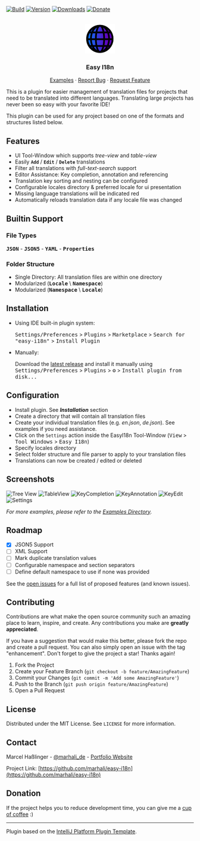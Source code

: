 <div id="top"></div>

<!-- PROJECT SHIELDS -->
[![Build](https://img.shields.io/github/workflow/status/marhali/easy-i18n/Build?style=for-the-badge)](https://github.com/marhali/easy-i18n/actions)
[![Version](https://img.shields.io/jetbrains/plugin/v/16316.svg?style=for-the-badge)](https://plugins.jetbrains.com/plugin/16316)
[![Downloads](https://img.shields.io/jetbrains/plugin/d/16316.svg?style=for-the-badge)](https://plugins.jetbrains.com/plugin/16316)
[![Donate](https://img.shields.io/badge/Donate-PayPal-green.svg?style=for-the-badge)](https://paypal.me/marhalide)

<!-- PROJECT LOGO -->
<br />
<div align="center">
  <a href="https://github.com/marhali/easy-i18n">
    <img src="src/main/resources/META-INF/pluginIcon.svg" alt="Logo" width="80" height="80">
  </a>

  <h3 align="center">Easy I18n</h3>

  <p align="center">
    <a href="https://github.com/marhali/easy-i18n/tree/main/example">Examples</a>
    ·
    <a href="https://github.com/marhali/easy-i18n/issues/new?labels=bug">Report Bug</a>
    ·
    <a href="https://github.com/marhali/easy-i18n/issues/new?labels=enhancement">Request Feature</a>
  </p>
</div>

<!-- Plugin description -->
This is a plugin for easier management of translation files for projects that need to be translated into different languages. Translating large projects has never been so easy with your favorite IDE!

This plugin can be used for any project based on one of the formats and structures listed below.

## Features
- UI Tool-Window which supports _tree-view_ and _table-view_
- Easily **`Add`** / **`Edit`** / **`Delete`** translations
- Filter all translations with _full-text-search_ support
- Editor Assistance: Key completion, annotation and referencing
- Translation key sorting and nesting can be configured
- Configurable locales directory & preferred locale for ui presentation
- Missing language translations will be indicated red
- Automatically reloads translation data if any locale file was changed

## Builtin Support
### File Types
**<kbd>JSON</kbd>** - **<kbd>JSON5</kbd>** - **<kbd>YAML</kbd>** - **<kbd>Properties</kbd>**

### Folder Structure
- Single Directory: All translation files are within one directory 
- Modularized (**<kbd>Locale</kbd>** \ **<kbd>Namespace</kbd>**)
- Modularized (**<kbd>Namespace</kbd>** \ **<kbd>Locale</kbd>**)

<!-- Plugin description end -->

## Installation

- Using IDE built-in plugin system:

  <kbd>Settings/Preferences</kbd> > <kbd>Plugins</kbd> > <kbd>Marketplace</kbd> > <kbd>Search for "easy-i18n"</kbd> >
  <kbd>Install Plugin</kbd>

- Manually:

  Download the [latest release](https://github.com/marhali/easy-i18n/releases/latest) and install it manually using
  <kbd>Settings/Preferences</kbd> > <kbd>Plugins</kbd> > <kbd>⚙️</kbd> > <kbd>Install plugin from disk...</kbd>



<!-- PLUGIN CONFIGURATION -->
## Configuration
- Install plugin. See **_Installation_** section
- Create a directory that will contain all translation files
- Create your individual translation files (e.g. _en.json_, _de.json_). See examples if you need assistance.
- Click on the `Settings` action inside the EasyI18n Tool-Window (<kbd>View</kbd> > <kbd>Tool Windows</kbd> > <kbd>Easy I18n</kbd>)
- Specify locales directory
- Select folder structure and file parser to apply to your translation files
- Translations can now be created / edited or deleted


<!-- USAGE EXAMPLES -->
## Screenshots
![Tree View](https://raw.githubusercontent.com/marhali/easy-i18n/main/example/images/tree-view.PNG)
![TableView](https://raw.githubusercontent.com/marhali/easy-i18n/main/example/images/table-view.PNG)
![KeyCompletion](https://raw.githubusercontent.com/marhali/easy-i18n/main/example/images/key-completion.PNG)
![KeyAnnotation](https://raw.githubusercontent.com/marhali/easy-i18n/main/example/images/key-annotation.PNG)
![KeyEdit](https://raw.githubusercontent.com/marhali/easy-i18n/main/example/images/key-edit.PNG)
![Settings](https://raw.githubusercontent.com/marhali/easy-i18n/main/example/images/settings.PNG)

_For more examples, please refer to the [Examples Directory](https://github.com/marhali/easy-i18n/tree/main/example)._


<!-- ROADMAP -->
## Roadmap

- [X] JSON5 Support
- [ ] XML Support
- [ ] Mark duplicate translation values
- [ ] Configurable namespace and section separators
- [ ] Define default namespace to use if none was provided

See the [open issues](https://github.com/marhali/easy-i18n/issues) for a full list of proposed features (and known issues).


<!-- CONTRIBUTING -->
## Contributing

Contributions are what make the open source community such an amazing place to learn, inspire, and create. Any contributions you make are **greatly appreciated**.

If you have a suggestion that would make this better, please fork the repo and create a pull request. You can also simply open an issue with the tag "enhancement".
Don't forget to give the project a star! Thanks again!

1. Fork the Project
2. Create your Feature Branch (`git checkout -b feature/AmazingFeature`)
3. Commit your Changes (`git commit -m 'Add some AmazingFeature'`)
4. Push to the Branch (`git push origin feature/AmazingFeature`)
5. Open a Pull Request





<!-- LICENSE -->
## License

Distributed under the MIT License. See `LICENSE` for more information.





<!-- CONTACT -->
## Contact

Marcel Haßlinger - [@marhali_de](https://twitter.com/marhali_de) - [Portfolio Website](https://marhali.de)

Project Link: [https://github.com/marhali/easy-i18n](https://github.com/marhali/easy-i18n)



<!-- DONATION -->
## Donation
If the project helps you to reduce development time, you can give me a [cup of coffee](https://paypal.me/marhalide) :)

---
Plugin based on the [IntelliJ Platform Plugin Template][template].


<!-- MARKDOWN LINKS & IMAGES -->
[template]: https://github.com/JetBrains/intellij-platform-plugin-template